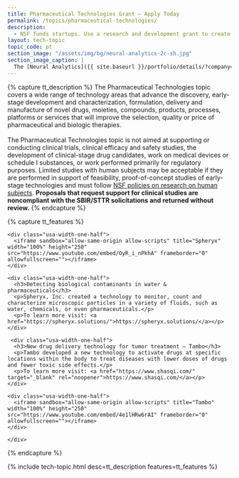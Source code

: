 ```yaml
---
title: Pharmaceutical Technologies Grant – Apply Today
permalink: /topics/pharmaceutical-technologies/
description: 
  - NSF funds startups. Use a research and development grant to create pharmaceutical technologies. 
layout: tech-topic
topic_code: pt
section_image: "/assets/img/bg/neural-analytics-2c-sh.jpg"
section_image_caption: |
  The [Neural Analytics]({{ site.baseurl }}/portfolio/details/?company=neural-analytics#neural-analytics) Lucid™ M1 transcranial Doppler Ultrasound System is indicated as an adjunct to the standard clinical practices for measuring and displaying cerebral blood flow velocity within the major conducting arteries and veins of the head and neck. Additionally, the Lucid™ M1 System measures the occurrence of transient emboli signals within the blood stream.
---
```

{% capture tt_description %}
The Pharmaceutical Technologies topic covers a wide range of technology areas that advance the discovery, early-stage development and characterization, formulation, delivery and manufacture of novel drugs, moieties, compounds, products, processes, platforms or services that will improve the selection, quality or price of pharmaceutical and biologic therapies.<br><br>
The Pharmaceutical Technologies topic is not aimed at supporting or conducting clinical trials, clinical efficacy and safety studies, the development of clinical-stage drug candidates, work on medical devices or schedule I substances, or work performed primarily for regulatory purposes. Limited studies with human subjects may be acceptable if they are performed in support of feasibility, proof-of-concept studies of early-stage technologies and must follow [NSF policies on research on human subjects](https://www.nsf.gov/bfa/dias/policy/human.jsp). **Proposals that request support for clinical studies are noncompliant with the SBIR/STTR solicitations and returned without review.**
{% endcapture %}

{% capture tt_features %}
<div class="usa-section usa-content usa-grid">
  <div class="image-video">
     
    
    <div class="usa-width-one-half">
      <iframe sandbox="allow-same-origin allow-scripts" title="Spheryx" width="100%" height="250" src="https://www.youtube.com/embed/OyR_i_nPkhA" frameborder="0" allowfullscreen=""></iframe>
    </div>
    
    <div class="usa-width-one-half">
      <h3>Detecting biological contaminants in water & pharmaceuticals</h3>
      <p>Spheryx, Inc. created a technology to monitor, count and characterize microscopic particles in a variety of fluids, such as water, chemicals, or even pharmaceuticals.</p>
      <p>To learn more visit: <a href="https://spheryx.solutions/">https://spheryx.solutions/</a></p>
    </div>
    
  </div>
  </div>
  
  <div class="background-light-blue">
  <div class="usa-section usa-content usa-grid">
   <div class="image-video">
    
     <div class="usa-width-one-half">
      <h3>New drug delivery technology for tumor treatment – Tambo</h3>
      <p>Tambo developed a new technology to activate drugs at specific locations within the body to treat diseases with lower doses of drugs and fewer toxic side effects.</p>
      <p>To learn more visit: <a href="https://www.shasqi.com/" target="_blank" rel="noopener">https://www.shasqi.com/</a></p>
    </div>
     
    <div class="usa-width-one-half">
      <iframe sandbox="allow-same-origin allow-scripts" title="Tambo" width="100%" height="250" src="https://www.youtube.com/embed/4e1lHRw6rAI" frameborder="0" allowfullscreen=""></iframe>
    </div>
     
    </div>
  </div>
</div>


{% endcapture %}

{% include tech-topic.html desc=tt_description features=tt_features %}

